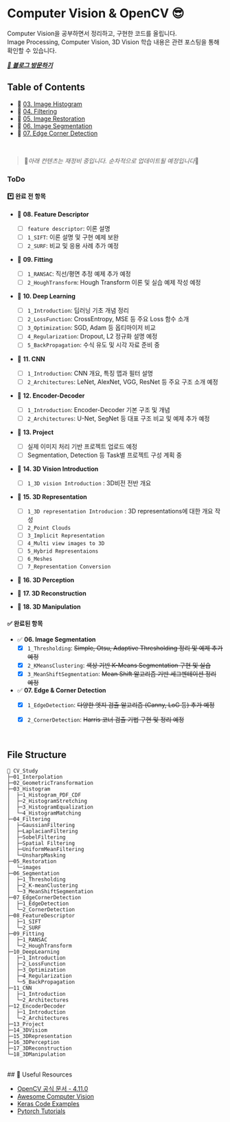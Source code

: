 # Computer Vision & OpenCV 😎

Computer Vision을 공부하면서 정리하고, 구현한 코드를 올립니다.  
Image Processing, Computer Vision, 3D Vision
학습 내용은 관련 포스팅을 통해 확인할 수 있습니다.

***[🔗 블로그 방문하기](https://he-kate1130.tistory.com/category/%F0%9F%A6%84AI/Computer%20Vision)***
<br>



## Table of Contents

- 🧮 [03. Image Histogram](https://github.com/mingyung-park/CV_Study/tree/main/03_Histogram)
- 🧹 [04. Filtering](https://github.com/mingyung-park/CV_Study/tree/main/04_Filtering)
- 🧼 [05. Image Restoration](https://github.com/mingyung-park/CV_Study/tree/main/05_Restoration)
- 🧩 [06. Image Segmentation](https://github.com/mingyung-park/CV_Study/tree/main/06_Segmentation)
- 📐 [07. Edge Corner Detection](https://github.com/mingyung-park/CV_Study/tree/main/07_EdgeCornerDetection)

<br>

> 🚧*아래 컨텐츠는 재정비 중입니다. 순차적으로 업데이트될 예정입니다*🚧

### ToDo
#### *️⃣ 완료 전 항목

- 🔧 **08. Feature Descriptor**  
  - [ ] `feature descriptor`: 이론 설명
  - [ ] `1_SIFT`: 이론 설명 및 구현 예제 보완  
  - [ ] `2_SURF`: 비교 및 응용 사례 추가 예정  

- 🔧 **09. Fitting**  
  - [ ] `1_RANSAC`: 직선/평면 추정 예제 추가 예정  
  - [ ] `2_HoughTransform`: Hough Transform 이론 및 실습 예제 작성 예정  

- 🔧 **10. Deep Learning**  
  - [ ] `1_Introduction`: 딥러닝 기초 개념 정리  
  - [ ] `2_LossFunction`: CrossEntropy, MSE 등 주요 Loss 함수 소개  
  - [ ] `3_Optimization`: SGD, Adam 등 옵티마이저 비교  
  - [ ] `4_Regularization`: Dropout, L2 정규화 설명 예정  
  - [ ] `5_BackPropagation`: 수식 유도 및 시각 자료 준비 중  

- 🔧 **11. CNN**  
  - [ ] `1_Introduction`: CNN 개요, 특징 맵과 필터 설명  
  - [ ] `2_Architectures`: LeNet, AlexNet, VGG, ResNet 등 주요 구조 소개 예정  

- 🔧 **12. Encoder-Decoder**  
  - [ ] `1_Introduction`: Encoder-Decoder 기본 구조 및 개념  
  - [ ] `2_Architectures`: U-Net, SegNet 등 대표 구조 비교 및 예제 추가 예정  

- 🔧 **13. Project**  
  - [ ] 실제 이미지 처리 기반 프로젝트 업로드 예정  
  - [ ] Segmentation, Detection 등 Task별 프로젝트 구성 계획 중

- 🔧 **14. 3D Vision Introduction**  
  - [ ] `1_3D vision Introduction` : 3D비전 전반 개요

- 🔧 **15. 3D Representation**  
  - [ ] `1_3D representation Introducion` : 3D representations에 대한 개요 작성
  - [ ] `2_Point Clouds`
  - [ ] `3_Implicit Representation`
  - [ ] `4_Multi view images to 3D`
  - [ ] `5_Hybrid Representaions`
  - [ ] `6_Meshes`
  - [ ] `7_Representation Conversion`

- 🔧 **16. 3D Perception**  

- 🔧 **17. 3D Reconstruction**  

- 🔧 **18. 3D Manipulation**  

#### ✅ 완료된 항목

- ✅ **06. Image Segmentation**
  - [X] `1_Thresholding`: ~~Simple, Otsu, Adaptive Thresholding 정리 및 예제 추가 예정~~  
  - [X] `2_KMeansClustering`: ~~색상 기반 K-Means Segmentation 구현 및 실습~~  
  - [X] `3_MeanShiftSegmentation`: ~~Mean Shift 알고리즘 기반 세그멘테이션 정리 예정~~  

- ✅ **07. Edge & Corner Detection**
  - [X] `1_EdgeDetection`: ~~다양한 엣지 검출 알고리즘 (Canny, LoG 등) 추가 예정~~  
  - [X] `2_CornerDetection`: ~~Harris 코너 검출 기법 구현 및 정리 예정~~  


<br>

## File Structure
```
📂 CV_Study
├─01_Interpolation
├─02_GeometricTransformation
├─03_Histogram
│  ├─1_Histogram_PDF_CDF
│  ├─2_HistogramStretching
│  ├─3_HistogramEqualization
│  └─4_HistogramMatching
├─04_Filtering
│  ├─GaussianFiltering
│  ├─LaplacianFiltering
│  ├─SobelFiltering
│  ├─Spatial Filtering
│  ├─UniformMeanFiltering
│  └─UnsharpMasking
├─05_Restoration
│  └─images
├─06_Segmentation
│  ├─1_Thresholding
│  ├─2_K-meanClustering
│  └─3_MeanShiftSegmentation
├─07_EdgeCornerDetection
│  ├─1_EdgeDetection
│  └─2_CornerDetection
├─08_FeatureDescriptor
│  ├─1_SIFT
│  └─2_SURF
├─09_Fitting
│  ├─1_RANSAC
│  └─2_HoughTransform
├─10_DeepLearning
│  ├─1_Introduction
│  ├─2_LossFunction
│  ├─3_Optimization
│  ├─4_Regularization
│  └─5_BackPropagation
├─11_CNN
│  ├─1_Introduction
│  └─2_Architectures
├─12_EncoderDecoder
│  ├─1_Introduction
│  └─2_Architectures
├─13_Project
├─14_3DVisiom
├─15_3DRepresentation
├─16_3DPerception
├─17_3DReconstruction
└─18_3DManipulation
```
<br>
## 🧰 Useful Resources

- [OpenCV 공식 문서 - 4.11.0](https://docs.opencv.org/4.11.0/)
- [Awesome Computer Vision](https://github.com/jbhuang0604/awesome-computer-vision)
- [Keras Code Examples](https://keras.io/examples/)
- [Pytorch Tutorials](https://pytorch.org/tutorials/)